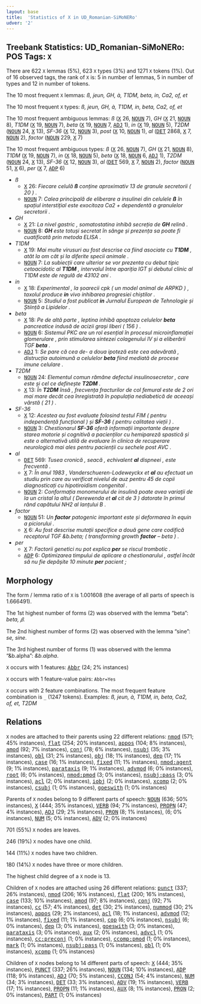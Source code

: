 ```yaml
---
layout: base
title:  'Statistics of X in UD_Romanian-SiMoNERo'
udver: '2'
---
```


## Treebank Statistics: UD_Romanian-SiMoNERo: POS Tags: `X`

There are 622 `X` lemmas (5%), 623 `X` types (3%) and 1271 `X` tokens (1%).
Out of 16 observed tags, the rank of `X` is: 5 in number of lemmas, 5 in number of types and 12 in number of tokens.

The 10 most frequent `X` lemmas: <em>ß, jeun, GH, à, T1DM, beta, in, Ca2, of, et</em>

The 10 most frequent `X` types:  <em>ß, jeun, GH, à, T1DM, in, beta, Ca2, of, et</em>

The 10 most frequent ambiguous lemmas: <em>ß</em> (<tt><a href="ro_simonero-pos-X.html">X</a></tt> 26, <tt><a href="ro_simonero-pos-NOUN.html">NOUN</a></tt> 7), <em>GH</em> (<tt><a href="ro_simonero-pos-X.html">X</a></tt> 21, <tt><a href="ro_simonero-pos-NOUN.html">NOUN</a></tt> 8), <em>T1DM</em> (<tt><a href="ro_simonero-pos-X.html">X</a></tt> 19, <tt><a href="ro_simonero-pos-NOUN.html">NOUN</a></tt> 7), <em>beta</em> (<tt><a href="ro_simonero-pos-X.html">X</a></tt> 19, <tt><a href="ro_simonero-pos-NOUN.html">NOUN</a></tt> 7, <tt><a href="ro_simonero-pos-ADJ.html">ADJ</a></tt> 1), <em>in</em> (<tt><a href="ro_simonero-pos-X.html">X</a></tt> 19, <tt><a href="ro_simonero-pos-NOUN.html">NOUN</a></tt> 5), <em>T2DM</em> (<tt><a href="ro_simonero-pos-NOUN.html">NOUN</a></tt> 24, <tt><a href="ro_simonero-pos-X.html">X</a></tt> 13), <em>SF-36</em> (<tt><a href="ro_simonero-pos-X.html">X</a></tt> 12, <tt><a href="ro_simonero-pos-NOUN.html">NOUN</a></tt> 3), <em>post</em> (<tt><a href="ro_simonero-pos-X.html">X</a></tt> 10, <tt><a href="ro_simonero-pos-NOUN.html">NOUN</a></tt> 1), <em>al</em> (<tt><a href="ro_simonero-pos-DET.html">DET</a></tt> 2868, <tt><a href="ro_simonero-pos-X.html">X</a></tt> 7, <tt><a href="ro_simonero-pos-NOUN.html">NOUN</a></tt> 2), <em>factor</em> (<tt><a href="ro_simonero-pos-NOUN.html">NOUN</a></tt> 229, <tt><a href="ro_simonero-pos-X.html">X</a></tt> 7)

The 10 most frequent ambiguous types:  <em>ß</em> (<tt><a href="ro_simonero-pos-X.html">X</a></tt> 26, <tt><a href="ro_simonero-pos-NOUN.html">NOUN</a></tt> 7), <em>GH</em> (<tt><a href="ro_simonero-pos-X.html">X</a></tt> 21, <tt><a href="ro_simonero-pos-NOUN.html">NOUN</a></tt> 8), <em>T1DM</em> (<tt><a href="ro_simonero-pos-X.html">X</a></tt> 19, <tt><a href="ro_simonero-pos-NOUN.html">NOUN</a></tt> 7), <em>in</em> (<tt><a href="ro_simonero-pos-X.html">X</a></tt> 18, <tt><a href="ro_simonero-pos-NOUN.html">NOUN</a></tt> 5), <em>beta</em> (<tt><a href="ro_simonero-pos-X.html">X</a></tt> 18, <tt><a href="ro_simonero-pos-NOUN.html">NOUN</a></tt> 6, <tt><a href="ro_simonero-pos-ADJ.html">ADJ</a></tt> 1), <em>T2DM</em> (<tt><a href="ro_simonero-pos-NOUN.html">NOUN</a></tt> 24, <tt><a href="ro_simonero-pos-X.html">X</a></tt> 13), <em>SF-36</em> (<tt><a href="ro_simonero-pos-X.html">X</a></tt> 12, <tt><a href="ro_simonero-pos-NOUN.html">NOUN</a></tt> 3), <em>al</em> (<tt><a href="ro_simonero-pos-DET.html">DET</a></tt> 569, <tt><a href="ro_simonero-pos-X.html">X</a></tt> 7, <tt><a href="ro_simonero-pos-NOUN.html">NOUN</a></tt> 2), <em>factor</em> (<tt><a href="ro_simonero-pos-NOUN.html">NOUN</a></tt> 51, <tt><a href="ro_simonero-pos-X.html">X</a></tt> 6), <em>per</em> (<tt><a href="ro_simonero-pos-X.html">X</a></tt> 7, <tt><a href="ro_simonero-pos-ADP.html">ADP</a></tt> 6)


* <em>ß</em>
  * <tt><a href="ro_simonero-pos-X.html">X</a></tt> 26: <em>Fiecare celulă <b>ß</b> conține aproximativ 13 de granule secretorii ( 20 ) .</em>
  * <tt><a href="ro_simonero-pos-NOUN.html">NOUN</a></tt> 7: <em>Calea principală de eliberare a insulinei din celulele <b>ß</b> în spațiul interstițial este exocitoza Ca2 + dependentă a granulelor secretorii .</em>
* <em>GH</em>
  * <tt><a href="ro_simonero-pos-X.html">X</a></tt> 21: <em>La nivel gastric , somatostatina inhibă secreția de <b>GH</b> relină .</em>
  * <tt><a href="ro_simonero-pos-NOUN.html">NOUN</a></tt> 8: <em><b>GH</b> este totuși secretat în sânge și prezența sa poate fi cuatificată prin metoda ELISA .</em>
* <em>T1DM</em>
  * <tt><a href="ro_simonero-pos-X.html">X</a></tt> 19: <em>Mai multe virusuri au fost descrise ca fiind asociate cu <b>T1DM</b> , atât la om cât și la diferite specii animale .</em>
  * <tt><a href="ro_simonero-pos-NOUN.html">NOUN</a></tt> 7: <em>La subiecții care ulterior se vor prezenta cu debut tipic cetoacidotic al <b>T1DM</b> , intervalul între apariția IGT și debutul clinic al T1DM este de regulă de 43102 ani .</em>
* <em>in</em>
  * <tt><a href="ro_simonero-pos-X.html">X</a></tt> 18: <em>Experimental , la șoarecii cpk ( un model animal de ARPKD ) , taxolul produce <b>in</b> vivo inhibarea progresiei chiștilor .</em>
  * <tt><a href="ro_simonero-pos-NOUN.html">NOUN</a></tt> 5: <em>Studiul a fost publicat <b>in</b> Jurnalul European de Tehnologie și Știință a Lipidelor .</em>
* <em>beta</em>
  * <tt><a href="ro_simonero-pos-X.html">X</a></tt> 18: <em>Pe de altă parte , leptina inhibă apoptoza celulelor <b>beta</b> pancreatice indusă de acizii grași liberi ( 156 ) .</em>
  * <tt><a href="ro_simonero-pos-NOUN.html">NOUN</a></tt> 6: <em>Sistemul PKC are un rol esențial în procesul microinflamației glomerulare , prin stimularea sintezei colagenului IV și a eliberării TGF <b>beta</b> .</em>
  * <tt><a href="ro_simonero-pos-ADJ.html">ADJ</a></tt> 1: <em>Se pare că cea de- a doua ipoteză este cea adevărată , distrucția autoimună a celulelor <b>beta</b> fiind mediată de procese imune celulare .</em>
* <em>T2DM</em>
  * <tt><a href="ro_simonero-pos-NOUN.html">NOUN</a></tt> 24: <em>Elementul comun rămâne defectul insulinosecretor , care este și cel ce definește <b>T2DM</b> .</em>
  * <tt><a href="ro_simonero-pos-X.html">X</a></tt> 13: <em>În <b>T2DM</b> însă , frecvența fracturilor de col femural este de 2 ori mai mare decât cea înregistrată în populația nediabetică de aceeași vârstă ( 21 ) .</em>
* <em>SF-36</em>
  * <tt><a href="ro_simonero-pos-X.html">X</a></tt> 12: <em>Acestea au fost evaluate folosind testul FIM ( pentru independență funcțional ) și <b>SF-36</b> ( pentru calitatea vieții ) .</em>
  * <tt><a href="ro_simonero-pos-NOUN.html">NOUN</a></tt> 3: <em>Chestionarul <b>SF-36</b> oferă informații importante despre starea motorie și cognitivă a pacienților cu hemipareză spastică și este o alternativă utilă de evaluare în clinica de recuperare neurologică mai ales pentru pacienții cu sechele post AVC .</em>
* <em>al</em>
  * <tt><a href="ro_simonero-pos-DET.html">DET</a></tt> 569: <em>Tusea cronică , seacă , echivalent <b>al</b> dispneei , este frecventă .</em>
  * <tt><a href="ro_simonero-pos-X.html">X</a></tt> 7: <em>În anul 1983 , Vanderschueren-Lodeweyckx et <b>al</b> au efectuat un studiu prin care au verificat nivelul de auz pentru 45 de copii diagnosticați cu hipotiroidism congenital .</em>
  * <tt><a href="ro_simonero-pos-NOUN.html">NOUN</a></tt> 2: <em>Conformația monomerului de insulină poate avea variații de la un cristal la altul ( Derewenda et <b>al</b> cit de 3 ) datorate în primul rând capătului NH2 al lanțului B .</em>
* <em>factor</em>
  * <tt><a href="ro_simonero-pos-NOUN.html">NOUN</a></tt> 51: <em>Un <b>factor</b> patogenic important este și deformarea în equin a piciorului .</em>
  * <tt><a href="ro_simonero-pos-X.html">X</a></tt> 6: <em>Au fost descrise mutații specifice a două gene care codifică receptorul TGF &b.beta; ( transforming growth <b>factor</b> – beta ) .</em>
* <em>per</em>
  * <tt><a href="ro_simonero-pos-X.html">X</a></tt> 7: <em>Factorii genetici nu pot explica <b>per</b> se riscul trombotic .</em>
  * <tt><a href="ro_simonero-pos-ADP.html">ADP</a></tt> 6: <em>Optimizarea timpului de aplicare a chestionarului , astfel încât să nu fie depășite 10 minute <b>per</b> pacient ;</em>

## Morphology

The form / lemma ratio of `X` is 1.001608 (the average of all parts of speech is 1.666491).

The 1st highest number of forms (2) was observed with the lemma “beta”: <em>beta, 𝛽</em>.

The 2nd highest number of forms (2) was observed with the lemma “sine”: <em>se, sine</em>.

The 3rd highest number of forms (1) was observed with the lemma “&b.alpha”: <em>&b.alpha</em>.

`X` occurs with 1 features: <tt><a href="ro_simonero-feat-Abbr.html">Abbr</a></tt> (24; 2% instances)

`X` occurs with 1 feature-value pairs: `Abbr=Yes`

`X` occurs with 2 feature combinations.
The most frequent feature combination is `_` (1247 tokens).
Examples: <em>ß, jeun, à, T1DM, in, beta, Ca2, of, et, T2DM</em>


## Relations

`X` nodes are attached to their parents using 22 different relations: <tt><a href="ro_simonero-dep-nmod.html">nmod</a></tt> (571; 45% instances), <tt><a href="ro_simonero-dep-flat.html">flat</a></tt> (254; 20% instances), <tt><a href="ro_simonero-dep-appos.html">appos</a></tt> (104; 8% instances), <tt><a href="ro_simonero-dep-amod.html">amod</a></tt> (92; 7% instances), <tt><a href="ro_simonero-dep-conj.html">conj</a></tt> (78; 6% instances), <tt><a href="ro_simonero-dep-nsubj.html">nsubj</a></tt> (35; 3% instances), <tt><a href="ro_simonero-dep-obl.html">obl</a></tt> (31; 2% instances), <tt><a href="ro_simonero-dep-obj.html">obj</a></tt> (18; 1% instances), <tt><a href="ro_simonero-dep-dep.html">dep</a></tt> (17; 1% instances), <tt><a href="ro_simonero-dep-case.html">case</a></tt> (16; 1% instances), <tt><a href="ro_simonero-dep-fixed.html">fixed</a></tt> (11; 1% instances), <tt><a href="ro_simonero-dep-nmod-agent.html">nmod:agent</a></tt> (9; 1% instances), <tt><a href="ro_simonero-dep-parataxis.html">parataxis</a></tt> (9; 1% instances), <tt><a href="ro_simonero-dep-advmod.html">advmod</a></tt> (6; 0% instances), <tt><a href="ro_simonero-dep-root.html">root</a></tt> (6; 0% instances), <tt><a href="ro_simonero-dep-nmod-pmod.html">nmod:pmod</a></tt> (3; 0% instances), <tt><a href="ro_simonero-dep-nsubj-pass.html">nsubj:pass</a></tt> (3; 0% instances), <tt><a href="ro_simonero-dep-acl.html">acl</a></tt> (2; 0% instances), <tt><a href="ro_simonero-dep-iobj.html">iobj</a></tt> (2; 0% instances), <tt><a href="ro_simonero-dep-xcomp.html">xcomp</a></tt> (2; 0% instances), <tt><a href="ro_simonero-dep-csubj.html">csubj</a></tt> (1; 0% instances), <tt><a href="ro_simonero-dep-goeswith.html">goeswith</a></tt> (1; 0% instances)

Parents of `X` nodes belong to 9 different parts of speech: <tt><a href="ro_simonero-pos-NOUN.html">NOUN</a></tt> (636; 50% instances), <tt><a href="ro_simonero-pos-X.html">X</a></tt> (444; 35% instances), <tt><a href="ro_simonero-pos-VERB.html">VERB</a></tt> (94; 7% instances), <tt><a href="ro_simonero-pos-PROPN.html">PROPN</a></tt> (47; 4% instances), <tt><a href="ro_simonero-pos-ADJ.html">ADJ</a></tt> (29; 2% instances), <tt><a href="ro_simonero-pos-PRON.html">PRON</a></tt> (8; 1% instances),  (6; 0% instances), <tt><a href="ro_simonero-pos-NUM.html">NUM</a></tt> (5; 0% instances), <tt><a href="ro_simonero-pos-ADV.html">ADV</a></tt> (2; 0% instances)

701 (55%) `X` nodes are leaves.

246 (19%) `X` nodes have one child.

144 (11%) `X` nodes have two children.

180 (14%) `X` nodes have three or more children.

The highest child degree of a `X` node is 13.

Children of `X` nodes are attached using 26 different relations: <tt><a href="ro_simonero-dep-punct.html">punct</a></tt> (337; 26% instances), <tt><a href="ro_simonero-dep-nmod.html">nmod</a></tt> (206; 16% instances), <tt><a href="ro_simonero-dep-flat.html">flat</a></tt> (200; 16% instances), <tt><a href="ro_simonero-dep-case.html">case</a></tt> (133; 10% instances), <tt><a href="ro_simonero-dep-amod.html">amod</a></tt> (97; 8% instances), <tt><a href="ro_simonero-dep-conj.html">conj</a></tt> (92; 7% instances), <tt><a href="ro_simonero-dep-cc.html">cc</a></tt> (57; 4% instances), <tt><a href="ro_simonero-dep-det.html">det</a></tt> (30; 2% instances), <tt><a href="ro_simonero-dep-nummod.html">nummod</a></tt> (30; 2% instances), <tt><a href="ro_simonero-dep-appos.html">appos</a></tt> (29; 2% instances), <tt><a href="ro_simonero-dep-acl.html">acl</a></tt> (18; 1% instances), <tt><a href="ro_simonero-dep-advmod.html">advmod</a></tt> (12; 1% instances), <tt><a href="ro_simonero-dep-fixed.html">fixed</a></tt> (11; 1% instances), <tt><a href="ro_simonero-dep-cop.html">cop</a></tt> (6; 0% instances), <tt><a href="ro_simonero-dep-nsubj.html">nsubj</a></tt> (6; 0% instances), <tt><a href="ro_simonero-dep-dep.html">dep</a></tt> (3; 0% instances), <tt><a href="ro_simonero-dep-goeswith.html">goeswith</a></tt> (3; 0% instances), <tt><a href="ro_simonero-dep-parataxis.html">parataxis</a></tt> (3; 0% instances), <tt><a href="ro_simonero-dep-aux.html">aux</a></tt> (2; 0% instances), <tt><a href="ro_simonero-dep-advcl.html">advcl</a></tt> (1; 0% instances), <tt><a href="ro_simonero-dep-cc-preconj.html">cc:preconj</a></tt> (1; 0% instances), <tt><a href="ro_simonero-dep-ccomp-pmod.html">ccomp:pmod</a></tt> (1; 0% instances), <tt><a href="ro_simonero-dep-mark.html">mark</a></tt> (1; 0% instances), <tt><a href="ro_simonero-dep-nsubj-pass.html">nsubj:pass</a></tt> (1; 0% instances), <tt><a href="ro_simonero-dep-obl.html">obl</a></tt> (1; 0% instances), <tt><a href="ro_simonero-dep-xcomp.html">xcomp</a></tt> (1; 0% instances)

Children of `X` nodes belong to 14 different parts of speech: <tt><a href="ro_simonero-pos-X.html">X</a></tt> (444; 35% instances), <tt><a href="ro_simonero-pos-PUNCT.html">PUNCT</a></tt> (337; 26% instances), <tt><a href="ro_simonero-pos-NOUN.html">NOUN</a></tt> (134; 10% instances), <tt><a href="ro_simonero-pos-ADP.html">ADP</a></tt> (118; 9% instances), <tt><a href="ro_simonero-pos-ADJ.html">ADJ</a></tt> (70; 5% instances), <tt><a href="ro_simonero-pos-CCONJ.html">CCONJ</a></tt> (54; 4% instances), <tt><a href="ro_simonero-pos-NUM.html">NUM</a></tt> (34; 3% instances), <tt><a href="ro_simonero-pos-DET.html">DET</a></tt> (33; 3% instances), <tt><a href="ro_simonero-pos-ADV.html">ADV</a></tt> (19; 1% instances), <tt><a href="ro_simonero-pos-VERB.html">VERB</a></tt> (17; 1% instances), <tt><a href="ro_simonero-pos-PROPN.html">PROPN</a></tt> (11; 1% instances), <tt><a href="ro_simonero-pos-AUX.html">AUX</a></tt> (8; 1% instances), <tt><a href="ro_simonero-pos-PRON.html">PRON</a></tt> (2; 0% instances), <tt><a href="ro_simonero-pos-PART.html">PART</a></tt> (1; 0% instances)

